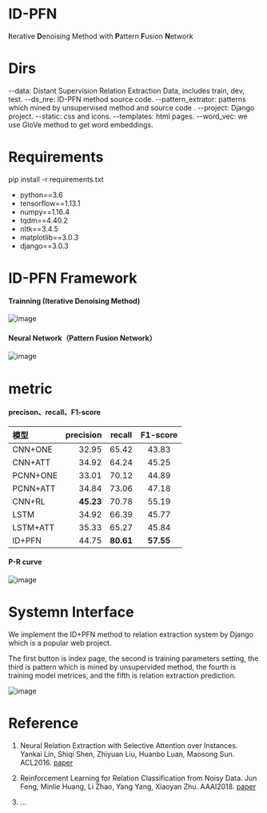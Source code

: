 # ID-PFN
**I**terative **D**enoising Method with **P**attern **F**usion **N**etwork

# Dirs
--data: Distant Supervision Relation Extraction Data, includes train, dev, test.
--ds_nre: ID-PFN method source code.
--pattern_extrator: patterns which mined by unsupervised method and source code .
--project: Django project.
--static: css and icons.
--templates: html pages.
--word_vec: we use GloVe method to get word embeddings.

# Requirements
pip install -r requirements.txt

* python==3.6
* tensorflow==1.13.1
* numpy==1.16.4
* tqdm==4.40.2
* nltk==3.4.5
* matplotlib==3.0.3
* django==3.0.3


# ID-PFN Framework
####  Trainning (**I**terative **D**enoising Method)

![image](https://user-images.githubusercontent.com/42259606/112608089-df51a900-8e54-11eb-9657-e47f162dc316.png)

#### Neural Network（**P**attern **F**usion **N**etwork）

![image](https://user-images.githubusercontent.com/42259606/112608111-e5e02080-8e54-11eb-8475-bfd23360b722.png)


# metric
#### precison、recall、F1-score

| 模型 | precision | recall | F1-score |
| :-----| ----: | :----: | :----: |
| CNN+ONE | 32.95 | 65.42 | 43.83 |
| CNN+ATT | 34.92 | 64.24 | 45.25 |
| PCNN+ONE | 33.01 | 70.12 | 44.89 |
| PCNN+ATT | 34.84 | 73.06 | 47.18 |
| CNN+RL | **45.23** | 70.78 | 55.19 |
| LSTM | 34.92 | 66.39 | 45.77 |
| LSTM+ATT | 35.33 | 65.27 | 45.84 |
| ID+PFN | 44.75 | **80.61** | **57.55** |

#### P-R curve

![image](https://user-images.githubusercontent.com/42259606/111864113-18dc6d00-899a-11eb-8c6b-da3866e23c58.png)


# Systemn Interface
We implement the ID+PFN method to relation extraction system by Django which is a popular web project. 

The first button is index page, the second is training parameters setting, the third is pattern which is mined by unsupervided method, the fourth is training model metrices, and the fifth is relation extraction prediction.

![image](https://user-images.githubusercontent.com/42259606/113532232-7230d700-95fd-11eb-8016-8af738503c37.png)


# Reference
1. Neural Relation Extraction with Selective Attention over Instances. Yankai Lin, Shiqi Shen, Zhiyuan Liu, Huanbo Luan, Maosong Sun. ACL2016. [paper](http://www.aclweb.org/anthology/P16-1200)

2. Reinforcement Learning for Relation Classification from Noisy Data. Jun Feng, Minlie Huang, Li Zhao, Yang Yang, Xiaoyan Zhu. AAAI2018. [paper](https://tianjun.me/static/essay_resources/RelationExtraction/Paper/AAAI2018Denoising.pdf)

3. ...
